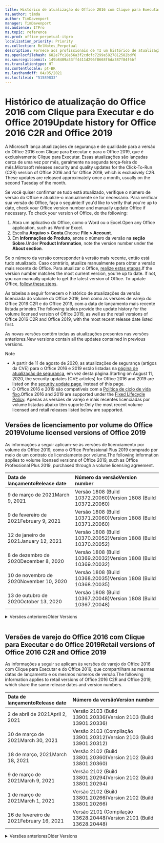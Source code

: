 ```yaml
---
title: Histórico de atualização do Office 2016 com Clique para Executar e do Office 2019
ms.author: timda
author: TimDavenport
manager: TimDavenport
ms.audience: ITPro
ms.topic: reference
ms.prod: office-perpetual-itpro
localization_priority: Priority
ms.collection: RelNotes_Perpetual
description: Fornece aos profissionais de TI um histórico de atualização para versões perpétuas do Office 2016 e 2019 com Clique para Executar
ms.openlocfilehash: 682e7fc18e56a3f2cdcfc7299a5827812582bdf6
ms.sourcegitcommit: 149b8409a33ff4411d296f8668f6da387f84f6bf
ms.translationtype: HT
ms.contentlocale: pt-BR
ms.lasthandoff: 04/05/2021
ms.locfileid: "51589833"
---
```

# <a name="update-history-for-office-2016-c2r-and-office-2019"></a><span data-ttu-id="0d3fd-103">Histórico de atualização do Office 2016 com Clique para Executar e do Office 2019</span><span class="sxs-lookup"><span data-stu-id="0d3fd-103">Update history for Office 2016 C2R and Office 2019</span></span>

<span data-ttu-id="0d3fd-p101">A Microsoft lança atualizações de segurança e de qualidade para a versão do Office 2016 com Clique para Executar e para o Office 2019, que é exclusivamente Clique para Executar. Essas atualizações são lançadas cerca de uma vez por mês, geralmente na segunda terça-feira do mês.</span><span class="sxs-lookup"><span data-stu-id="0d3fd-p101">Microsoft releases security and quality updates for the Click-To-Run (C2R) version of Office 2016 and for Office 2019, which is exclusively C2R. These updates are released approximately once a month, usually on the second Tuesday of the month.</span></span>

<span data-ttu-id="0d3fd-p102">Se você quiser confirmar se tudo está atualizado, verifique o número de versão do Office e atualize-o manualmente se for necessário. Para verificar sua versão do Office, faça o seguinte:</span><span class="sxs-lookup"><span data-stu-id="0d3fd-p102">If you'd like to verify that you're up to date, check your Office version number and manually update Office if necessary. To check your version of Office, do the following:</span></span>

  1.    <span data-ttu-id="0d3fd-108">Abra um aplicativo do Office, como o Word ou o Excel.</span><span class="sxs-lookup"><span data-stu-id="0d3fd-108">Open any Office application, such as Word or Excel.</span></span>
  2.    <span data-ttu-id="0d3fd-109">Escolha **Arquivo > Conta**.</span><span class="sxs-lookup"><span data-stu-id="0d3fd-109">Choose **File > Account**.</span></span>
  3.    <span data-ttu-id="0d3fd-110">Em **Informações do Produto**, anote o número da versão na **seção Sobre**.</span><span class="sxs-lookup"><span data-stu-id="0d3fd-110">Under **Product Information**, note the version number under the **About section**.</span></span>

<span data-ttu-id="0d3fd-p103">Se o número da versão corresponder à versão mais recente, então está tudo atualizado. Caso contrário, atualize manualmente para obter a versão mais recente do Office. Para atualizar o Office, [realize estas etapas](https://support.office.com/article/2ab296f3-7f03-43a2-8e50-46de917611c5).</span><span class="sxs-lookup"><span data-stu-id="0d3fd-p103">If the version number matches the most current version, you're up to date. If not, you can manually update to get the latest version of Office. To update Office, [follow these steps](https://support.office.com/article/2ab296f3-7f03-43a2-8e50-46de917611c5).</span></span>


<span data-ttu-id="0d3fd-114">As tabelas a seguir fornecem o histórico de atualizações da versão licenciada do volume do Office 2019, bem como as versões de varejo do Office 2016 C2R e do Office 2019, com a data de lançamento mais recente listada primeiro.</span><span class="sxs-lookup"><span data-stu-id="0d3fd-114">The following tables provide the update history for the volume licensed version of Office 2019, as well as the retail versions of Office 2016 C2R and Office 2019, with the most recent release date listed first.</span></span>

<span data-ttu-id="0d3fd-115">As novas versões contêm todas as atualizações presentes nas versões anteriores.</span><span class="sxs-lookup"><span data-stu-id="0d3fd-115">New versions contain all the updates contained in previous versions.</span></span>


 > [!NOTE]
> - <span data-ttu-id="0d3fd-116">A partir de 11 de agosto de 2020, as atualizações de segurança (artigos da CVE) para o Office 2016 e 2019 estão listadas na [página de atualização de segurança](./microsoft365-apps-security-updates.md), em vez desta página.</span><span class="sxs-lookup"><span data-stu-id="0d3fd-116">Starting on August 11, 2020, the security updates (CVE articles) for Office 2016 and 2019 are listed on the [security update page](./microsoft365-apps-security-updates.md), instead of this page.</span></span> 
> - <span data-ttu-id="0d3fd-117">O Office 2016 e 2019 são compatíveis com a [Política de ciclo de vida fixo](/lifecycle/policies/fixed).</span><span class="sxs-lookup"><span data-stu-id="0d3fd-117">Office 2016 and 2019 are supported under the [Fixed Lifecycle Policy](/lifecycle/policies/fixed).</span></span> <span data-ttu-id="0d3fd-118">Apenas as versões de varejo e mais recentes licenciadas por volume listadas abaixo têm suporte.</span><span class="sxs-lookup"><span data-stu-id="0d3fd-118">Only the most recent volume licensed and retail releases listed below are supported.</span></span>


## <a name="volume-licensed-versions-of-office-2019"></a><span data-ttu-id="0d3fd-119">Versões de licenciamento por volume do Office 2019</span><span class="sxs-lookup"><span data-stu-id="0d3fd-119">Volume licensed versions of Office 2019</span></span>
<span data-ttu-id="0d3fd-120">As informações a seguir aplicam-se às versões de licenciamento por volume do Office 2019, como o Office Professional Plus 2019 comprado por meio de um contrato de licenciamento por volume.</span><span class="sxs-lookup"><span data-stu-id="0d3fd-120">The following information applies to volume licensed versions of Office 2019, such as Office Professional Plus 2019, purchased through a volume licensing agreement.</span></span>

[//]: # (NÃO REMOVA O INÍCIO DA TABELA VL)


|<span data-ttu-id="0d3fd-122">**Data de lançamento**</span><span class="sxs-lookup"><span data-stu-id="0d3fd-122">**Release date**</span></span>|<span data-ttu-id="0d3fd-123">**Número da versão**</span><span class="sxs-lookup"><span data-stu-id="0d3fd-123">**Version number**</span></span>|
|:-----|:-----|
|<span data-ttu-id="0d3fd-124">9 de março de 2021</span><span class="sxs-lookup"><span data-stu-id="0d3fd-124">March 9, 2021</span></span>|<span data-ttu-id="0d3fd-125">Versão 1808 (Build 10372.20060)</span><span class="sxs-lookup"><span data-stu-id="0d3fd-125">Version 1808 (Build 10372.20060)</span></span>|
|<span data-ttu-id="0d3fd-126">9 de fevereiro de 2021</span><span class="sxs-lookup"><span data-stu-id="0d3fd-126">February 9, 2021</span></span>|<span data-ttu-id="0d3fd-127">Versão 1808 (Build 10371.20060)</span><span class="sxs-lookup"><span data-stu-id="0d3fd-127">Version 1808 (Build 10371.20060)</span></span>|
|<span data-ttu-id="0d3fd-128">12 de janeiro de 2021</span><span class="sxs-lookup"><span data-stu-id="0d3fd-128">January 12, 2021</span></span>|<span data-ttu-id="0d3fd-129">Versão 1808 (Build 10370.20052)</span><span class="sxs-lookup"><span data-stu-id="0d3fd-129">Version 1808 (Build 10370.20052)</span></span>|
|<span data-ttu-id="0d3fd-130">8 de dezembro de 2020</span><span class="sxs-lookup"><span data-stu-id="0d3fd-130">December 8, 2020</span></span>|<span data-ttu-id="0d3fd-131">Versão 1808 (Build 10369.20032)</span><span class="sxs-lookup"><span data-stu-id="0d3fd-131">Version 1808 (Build 10369.20032)</span></span>|
|<span data-ttu-id="0d3fd-132">10 de novembro de 2020</span><span class="sxs-lookup"><span data-stu-id="0d3fd-132">November 10, 2020</span></span>|<span data-ttu-id="0d3fd-133">Versão 1808 (Build 10368.20035)</span><span class="sxs-lookup"><span data-stu-id="0d3fd-133">Version 1808 (Build 10368.20035)</span></span>|
|<span data-ttu-id="0d3fd-134">13 de outubro de 2020</span><span class="sxs-lookup"><span data-stu-id="0d3fd-134">October 13, 2020</span></span>|<span data-ttu-id="0d3fd-135">Versão 1808 (Build 10367.20048)</span><span class="sxs-lookup"><span data-stu-id="0d3fd-135">Version 1808 (Build 10367.20048)</span></span>|


[//]: # (NÃO REMOVA O FINAL DA TABELA VL)

<details>
<summary><span data-ttu-id="0d3fd-137">Versões anteriores</span><span class="sxs-lookup"><span data-stu-id="0d3fd-137">Older Versions</span></span></summary>
 

[//]: # (NÃO REMOVA O INÍCIO DA ANTIGA TABELA VL)


|<span data-ttu-id="0d3fd-139">**Data de lançamento**</span><span class="sxs-lookup"><span data-stu-id="0d3fd-139">**Release date**</span></span>|<span data-ttu-id="0d3fd-140">**Número da versão**</span><span class="sxs-lookup"><span data-stu-id="0d3fd-140">**Version number**</span></span>|
|:-----|:-----|
|<span data-ttu-id="0d3fd-141">8 de setembro de 2020</span><span class="sxs-lookup"><span data-stu-id="0d3fd-141">September 8, 2020</span></span>|<span data-ttu-id="0d3fd-142">Versão 1808 (build 10366.20016)</span><span class="sxs-lookup"><span data-stu-id="0d3fd-142">Version 1808 (Build 10366.20016)</span></span>|
|<span data-ttu-id="0d3fd-143">11 de agosto de 2020</span><span class="sxs-lookup"><span data-stu-id="0d3fd-143">August 11, 2020</span></span>|<span data-ttu-id="0d3fd-144">Versão 1808 (Compilação 10364.20059)</span><span class="sxs-lookup"><span data-stu-id="0d3fd-144">Version 1808 (Build 10364.20059)</span></span>|
|<span data-ttu-id="0d3fd-145">14 de julho de 2020</span><span class="sxs-lookup"><span data-stu-id="0d3fd-145">July 14, 2020</span></span>   |<span data-ttu-id="0d3fd-146">Versão 1808 (Build 10363.20015)</span><span class="sxs-lookup"><span data-stu-id="0d3fd-146">Version 1808 (Build 10363.20015)</span></span>  |
|<span data-ttu-id="0d3fd-147">9 de junho de 2020</span><span class="sxs-lookup"><span data-stu-id="0d3fd-147">June 9, 2020</span></span>   |<span data-ttu-id="0d3fd-148">Versão 1808 (Compilação 10361.20002)</span><span class="sxs-lookup"><span data-stu-id="0d3fd-148">Version 1808 (Build 10361.20002)</span></span>  |
|<span data-ttu-id="0d3fd-149">12 de maio de 2020</span><span class="sxs-lookup"><span data-stu-id="0d3fd-149">May 12, 2020</span></span>   |<span data-ttu-id="0d3fd-150">Versão 1808 (Build 10359.20023)</span><span class="sxs-lookup"><span data-stu-id="0d3fd-150">Version 1808 (Build 10359.20023)</span></span>  |
|<span data-ttu-id="0d3fd-151">14 de abril de 2020</span><span class="sxs-lookup"><span data-stu-id="0d3fd-151">April 14, 2020</span></span>   |<span data-ttu-id="0d3fd-152">Versão 1808 (Build 10358.20061)</span><span class="sxs-lookup"><span data-stu-id="0d3fd-152">Version 1808 (Build 10358.20061)</span></span>  |
|<span data-ttu-id="0d3fd-153">10 de março de 2020</span><span class="sxs-lookup"><span data-stu-id="0d3fd-153">March 10, 2020</span></span>   |<span data-ttu-id="0d3fd-154">Versão 1808 (Build 10357.20081)</span><span class="sxs-lookup"><span data-stu-id="0d3fd-154">Version 1808 (Build 10357.20081)</span></span>  |
|<span data-ttu-id="0d3fd-155">11 de fevereiro de 2020</span><span class="sxs-lookup"><span data-stu-id="0d3fd-155">February 11, 2020</span></span>   |<span data-ttu-id="0d3fd-156">Versão 1808 (Build 10356.20006)</span><span class="sxs-lookup"><span data-stu-id="0d3fd-156">Version 1808 (Build 10356.20006)</span></span>  |


[//]: # (NÃO REMOVA O FINAL DA ANTIGA TABELA VL)

</details>


<br/>

## <a name="retail-versions-of-office-2016-c2r-and-office-2019"></a><span data-ttu-id="0d3fd-158">Versões de varejo do Office 2016 com Clique para Executar e do Office 2019</span><span class="sxs-lookup"><span data-stu-id="0d3fd-158">Retail versions of Office 2016 C2R and Office 2019</span></span>
<span data-ttu-id="0d3fd-159">As informações a seguir se aplicam às versões de varejo do Office 2016 com Clique para Executar e do Office 2019, que compartilham as mesmas datas de lançamento e os mesmos números de versão.</span><span class="sxs-lookup"><span data-stu-id="0d3fd-159">The following information applies to retail versions of Office 2016 C2R and Office 2019, which share the same release dates and version numbers.</span></span>

[//]: # (NÃO REMOVA O INÍCIO DA TABELA DE VAREJO)


|<span data-ttu-id="0d3fd-161">**Data de lançamento**</span><span class="sxs-lookup"><span data-stu-id="0d3fd-161">**Release date**</span></span>|<span data-ttu-id="0d3fd-162">**Número da versão**</span><span class="sxs-lookup"><span data-stu-id="0d3fd-162">**Version number**</span></span>|
|:-----|:-----|
|<span data-ttu-id="0d3fd-163">2 de abril de 2021</span><span class="sxs-lookup"><span data-stu-id="0d3fd-163">April 2, 2021</span></span>|<span data-ttu-id="0d3fd-164">Versão 2103 (Build 13901.20336)</span><span class="sxs-lookup"><span data-stu-id="0d3fd-164">Version 2103 (Build 13901.20336)</span></span>|
|<span data-ttu-id="0d3fd-165">30 de março de 2021</span><span class="sxs-lookup"><span data-stu-id="0d3fd-165">March 30, 2021</span></span>|<span data-ttu-id="0d3fd-166">Versão 2103 (Compilação 13901.20312)</span><span class="sxs-lookup"><span data-stu-id="0d3fd-166">Version 2103 (Build 13901.20312)</span></span>|
|<span data-ttu-id="0d3fd-167">18 de março, 2021</span><span class="sxs-lookup"><span data-stu-id="0d3fd-167">March 18, 2021</span></span>|<span data-ttu-id="0d3fd-168">Versão 2102 (Build 13801.20360)</span><span class="sxs-lookup"><span data-stu-id="0d3fd-168">Version 2102 (Build 13801.20360)</span></span>|
|<span data-ttu-id="0d3fd-169">9 de março de 2021</span><span class="sxs-lookup"><span data-stu-id="0d3fd-169">March 9, 2021</span></span>|<span data-ttu-id="0d3fd-170">Versão 2102 (Build 13801.20294)</span><span class="sxs-lookup"><span data-stu-id="0d3fd-170">Version 2102 (Build 13801.20294)</span></span>|
|<span data-ttu-id="0d3fd-171">1 de março de 2021</span><span class="sxs-lookup"><span data-stu-id="0d3fd-171">March 1, 2021</span></span>|<span data-ttu-id="0d3fd-172">Versão 2102 (Build 13801.20266)</span><span class="sxs-lookup"><span data-stu-id="0d3fd-172">Version 2102 (Build 13801.20266)</span></span>|
|<span data-ttu-id="0d3fd-173">16 de fevereiro de 2021</span><span class="sxs-lookup"><span data-stu-id="0d3fd-173">February 16, 2021</span></span>|<span data-ttu-id="0d3fd-174">Versão 2101 (Compilação 13628.20448)</span><span class="sxs-lookup"><span data-stu-id="0d3fd-174">Version 2101 (Build 13628.20448)</span></span>|


[//]: # (NÃO REMOVA O FINAL DA TABELA DE VAREJO)

<details>
<summary><span data-ttu-id="0d3fd-176">Versões anteriores</span><span class="sxs-lookup"><span data-stu-id="0d3fd-176">Older Versions</span></span></summary>
 

[//]: # (NÃO REMOVA O INÍCIO DA ANTIGA TABELA DE VAREJO)


|<span data-ttu-id="0d3fd-178">**Data de lançamento**</span><span class="sxs-lookup"><span data-stu-id="0d3fd-178">**Release date**</span></span>|<span data-ttu-id="0d3fd-179">**Número da versão**</span><span class="sxs-lookup"><span data-stu-id="0d3fd-179">**Version number**</span></span>|
|:-----|:-----|
|<span data-ttu-id="0d3fd-180">9 de fevereiro de 2021</span><span class="sxs-lookup"><span data-stu-id="0d3fd-180">February 9, 2021</span></span>|<span data-ttu-id="0d3fd-181">Versão 2101 (Build 13628.20380)</span><span class="sxs-lookup"><span data-stu-id="0d3fd-181">Version 2101 (Build 13628.20380)</span></span>|
|<span data-ttu-id="0d3fd-182">26 de janeiro de 2021</span><span class="sxs-lookup"><span data-stu-id="0d3fd-182">January 26, 2021</span></span>|<span data-ttu-id="0d3fd-183">Versão 2101 (Build 13628.20274)</span><span class="sxs-lookup"><span data-stu-id="0d3fd-183">Version 2101 (Build 13628.20274)</span></span>|
|<span data-ttu-id="0d3fd-184">21 de janeiro de 2021</span><span class="sxs-lookup"><span data-stu-id="0d3fd-184">January 21, 2021</span></span>|<span data-ttu-id="0d3fd-185">Versão 2012 (Compilação 13530.20440)</span><span class="sxs-lookup"><span data-stu-id="0d3fd-185">Version 2012 (Build 13530.20440)</span></span>|
|<span data-ttu-id="0d3fd-186">12 de janeiro de 2021</span><span class="sxs-lookup"><span data-stu-id="0d3fd-186">January 12, 2021</span></span>|<span data-ttu-id="0d3fd-187">Versão 2012 (Build 13530.20376)</span><span class="sxs-lookup"><span data-stu-id="0d3fd-187">Version 2012 (Build 13530.20376)</span></span>|
|<span data-ttu-id="0d3fd-188">5 de janeiro de 2021</span><span class="sxs-lookup"><span data-stu-id="0d3fd-188">January 5, 2021</span></span>|<span data-ttu-id="0d3fd-189">Versão 2012 (Compilação 13530.20316)</span><span class="sxs-lookup"><span data-stu-id="0d3fd-189">Version 2012 (Build 13530.20316)</span></span>|
|<span data-ttu-id="0d3fd-190">21 de dezembro de 2020</span><span class="sxs-lookup"><span data-stu-id="0d3fd-190">December 21, 2020</span></span>|<span data-ttu-id="0d3fd-191">Version 2011 (Compilação 13426.20404)</span><span class="sxs-lookup"><span data-stu-id="0d3fd-191">Version 2011 (Build 13426.20404)</span></span>|
|<span data-ttu-id="0d3fd-192">8 de dezembro de 2020</span><span class="sxs-lookup"><span data-stu-id="0d3fd-192">December 8, 2020</span></span>|<span data-ttu-id="0d3fd-193">Versão 2011 (Build 13426.20332)</span><span class="sxs-lookup"><span data-stu-id="0d3fd-193">Version 2011 (Build 13426.20332)</span></span>|
|<span data-ttu-id="0d3fd-194">2 de dezembro de 2020</span><span class="sxs-lookup"><span data-stu-id="0d3fd-194">December 2, 2020</span></span>|<span data-ttu-id="0d3fd-195">Versão 2011 (Build 13426.20308)</span><span class="sxs-lookup"><span data-stu-id="0d3fd-195">Version 2011 (Build 13426.20308)</span></span>|
|<span data-ttu-id="0d3fd-196">30 de novembro de 2020</span><span class="sxs-lookup"><span data-stu-id="0d3fd-196">November 30, 2020</span></span>|<span data-ttu-id="0d3fd-197">Versão 2011 (Build 13426.20294)</span><span class="sxs-lookup"><span data-stu-id="0d3fd-197">Version 2011 (Build 13426.20294)</span></span>|
|<span data-ttu-id="0d3fd-198">23 de novembro de 2020</span><span class="sxs-lookup"><span data-stu-id="0d3fd-198">November 23, 2020</span></span>|<span data-ttu-id="0d3fd-199">Versão 2011 (Build 13426.20274)</span><span class="sxs-lookup"><span data-stu-id="0d3fd-199">Version 2011 (Build 13426.20274)</span></span>|
|<span data-ttu-id="0d3fd-200">17 de novembro de 2020</span><span class="sxs-lookup"><span data-stu-id="0d3fd-200">November 17, 2020</span></span>|<span data-ttu-id="0d3fd-201">Versão 2010 (Build 13328.20408)</span><span class="sxs-lookup"><span data-stu-id="0d3fd-201">Version 2010 (Build 13328.20408)</span></span>|
|<span data-ttu-id="0d3fd-202">10 de novembro de 2020</span><span class="sxs-lookup"><span data-stu-id="0d3fd-202">November 10, 2020</span></span>|<span data-ttu-id="0d3fd-203">Versão 2010 (Build 13328.20356)</span><span class="sxs-lookup"><span data-stu-id="0d3fd-203">Version 2010 (Build 13328.20356)</span></span>|
|<span data-ttu-id="0d3fd-204">27 de outubro de 2020</span><span class="sxs-lookup"><span data-stu-id="0d3fd-204">October 27, 2020</span></span>|<span data-ttu-id="0d3fd-205">Versão 2010 (Compilação 13328.20292)</span><span class="sxs-lookup"><span data-stu-id="0d3fd-205">Version 2010 (Build 13328.20292)</span></span>|
|<span data-ttu-id="0d3fd-206">21 de outubro de 2020</span><span class="sxs-lookup"><span data-stu-id="0d3fd-206">October 21, 2020</span></span>|<span data-ttu-id="0d3fd-207">Versão 2009 (Compilação 13231.20418)</span><span class="sxs-lookup"><span data-stu-id="0d3fd-207">Version 2009 (Build 13231.20418)</span></span>|
|<span data-ttu-id="0d3fd-208">13 de outubro de 2020</span><span class="sxs-lookup"><span data-stu-id="0d3fd-208">October 13, 2020</span></span>|<span data-ttu-id="0d3fd-209">Versão 2009 (Build 13231.20390)</span><span class="sxs-lookup"><span data-stu-id="0d3fd-209">Version 2009 (Build 13231.20390)</span></span>|
|<span data-ttu-id="0d3fd-210">8 de outubro de 2020</span><span class="sxs-lookup"><span data-stu-id="0d3fd-210">October 8, 2020</span></span>|<span data-ttu-id="0d3fd-211">Versão 2009 (Build 13231.20368)</span><span class="sxs-lookup"><span data-stu-id="0d3fd-211">Version 2009 (Build 13231.20368)</span></span>|
|<span data-ttu-id="0d3fd-212">28 de setembro de 2020</span><span class="sxs-lookup"><span data-stu-id="0d3fd-212">September 28, 2020</span></span>|<span data-ttu-id="0d3fd-213">Versão 2009 (Build 13231.20262)</span><span class="sxs-lookup"><span data-stu-id="0d3fd-213">Version 2009 (Build 13231.20262)</span></span>|
|<span data-ttu-id="0d3fd-214">22 de setembro de 2020</span><span class="sxs-lookup"><span data-stu-id="0d3fd-214">September 22, 2020</span></span>|<span data-ttu-id="0d3fd-215">Versão 2008 (Build 13127.20508)</span><span class="sxs-lookup"><span data-stu-id="0d3fd-215">Version 2008 (Build 13127.20508)</span></span>|
|<span data-ttu-id="0d3fd-216">9 de setembro de 2020</span><span class="sxs-lookup"><span data-stu-id="0d3fd-216">September 9, 2020</span></span>|<span data-ttu-id="0d3fd-217">Versão 2008 (Build 13127.20408)</span><span class="sxs-lookup"><span data-stu-id="0d3fd-217">Version 2008 (Build 13127.20408)</span></span>|
|<span data-ttu-id="0d3fd-218">31 de agosto de 2020</span><span class="sxs-lookup"><span data-stu-id="0d3fd-218">August 31, 2020</span></span>|<span data-ttu-id="0d3fd-219">Versão 2008 (Compilação 13127.20296)</span><span class="sxs-lookup"><span data-stu-id="0d3fd-219">Version 2008 (Build 13127.20296)</span></span>|
|<span data-ttu-id="0d3fd-220">25 de agosto de 2020</span><span class="sxs-lookup"><span data-stu-id="0d3fd-220">August 25, 2020</span></span>|<span data-ttu-id="0d3fd-221">Versão 2007 (Compilação 13029.20460)</span><span class="sxs-lookup"><span data-stu-id="0d3fd-221">Version 2007 (Build 13029.20460)</span></span>|
|<span data-ttu-id="0d3fd-222">11 de agosto de 2020</span><span class="sxs-lookup"><span data-stu-id="0d3fd-222">August 11, 2020</span></span>|<span data-ttu-id="0d3fd-223">Versão 2007 (Compilação 13029.20344)</span><span class="sxs-lookup"><span data-stu-id="0d3fd-223">Version 2007 (Build 13029.20344)</span></span>|
|<span data-ttu-id="0d3fd-224">30 de julho de 2020</span><span class="sxs-lookup"><span data-stu-id="0d3fd-224">July 30, 2020</span></span>|<span data-ttu-id="0d3fd-225">Versão 2007 (Build 13029.20308)</span><span class="sxs-lookup"><span data-stu-id="0d3fd-225">Version 2007 (Build 13029.20308)</span></span>  |
|<span data-ttu-id="0d3fd-226">28 de julho de 2020</span><span class="sxs-lookup"><span data-stu-id="0d3fd-226">July 28, 2020</span></span>|<span data-ttu-id="0d3fd-227">Versão 2006 (Build 13001.20498)</span><span class="sxs-lookup"><span data-stu-id="0d3fd-227">Version 2006 (Build 13001.20498)</span></span>  |
|<span data-ttu-id="0d3fd-228">14 de julho de 2020</span><span class="sxs-lookup"><span data-stu-id="0d3fd-228">July 14, 2020</span></span>|<span data-ttu-id="0d3fd-229">Versão 2006 (Build 13001.20384)</span><span class="sxs-lookup"><span data-stu-id="0d3fd-229">Version 2006 (Build 13001.20384)</span></span>  |
|<span data-ttu-id="0d3fd-230">30 de junho de 2020</span><span class="sxs-lookup"><span data-stu-id="0d3fd-230">June 30, 2020</span></span>|<span data-ttu-id="0d3fd-231">Versão 2006 (Compilação 13001.20266)</span><span class="sxs-lookup"><span data-stu-id="0d3fd-231">Version 2006 (Build 13001.20266)</span></span>  |
|<span data-ttu-id="0d3fd-232">24 de junho de 2020</span><span class="sxs-lookup"><span data-stu-id="0d3fd-232">June 24, 2020</span></span>|<span data-ttu-id="0d3fd-233">Versão 2005 (Compilação 12827.20470)</span><span class="sxs-lookup"><span data-stu-id="0d3fd-233">Version 2005 (Build 12827.20470)</span></span>  |
|<span data-ttu-id="0d3fd-234">9 de junho de 2020</span><span class="sxs-lookup"><span data-stu-id="0d3fd-234">June 9, 2020</span></span>|<span data-ttu-id="0d3fd-235">Versão 2005 (Compilação 12827.20336)</span><span class="sxs-lookup"><span data-stu-id="0d3fd-235">Version 2005 (Build 12827.20336)</span></span>  |
|<span data-ttu-id="0d3fd-236">2 de junho de 2020</span><span class="sxs-lookup"><span data-stu-id="0d3fd-236">June 2, 2020</span></span>|<span data-ttu-id="0d3fd-237">Versão 2005 (Compilação 12827.20268)</span><span class="sxs-lookup"><span data-stu-id="0d3fd-237">Version 2005 (Build 12827.20268)</span></span>  |
|<span data-ttu-id="0d3fd-238">21 de maio de 2020</span><span class="sxs-lookup"><span data-stu-id="0d3fd-238">May 21, 2020</span></span>|<span data-ttu-id="0d3fd-239">Versão 2004 (Compilação 12730.20352)</span><span class="sxs-lookup"><span data-stu-id="0d3fd-239">Version 2004 (Build 12730.20352)</span></span>  |
|<span data-ttu-id="0d3fd-240">12 de maio de 2020</span><span class="sxs-lookup"><span data-stu-id="0d3fd-240">May 12, 2020</span></span>|<span data-ttu-id="0d3fd-241">Versão 2004 (Build 12730.20270)</span><span class="sxs-lookup"><span data-stu-id="0d3fd-241">Version 2004 (Build 12730.20270)</span></span>  |
|<span data-ttu-id="0d3fd-242">04 de maio de 2020</span><span class="sxs-lookup"><span data-stu-id="0d3fd-242">May 4, 2020</span></span>|<span data-ttu-id="0d3fd-243">Versão 2004 (Build 12730.20250)</span><span class="sxs-lookup"><span data-stu-id="0d3fd-243">Version 2004 (Build 12730.20250)</span></span>  |
|<span data-ttu-id="0d3fd-244">29 de abril de 2020</span><span class="sxs-lookup"><span data-stu-id="0d3fd-244">April 29, 2020</span></span>|<span data-ttu-id="0d3fd-245">Versão 2004 (Build 12730.20236)</span><span class="sxs-lookup"><span data-stu-id="0d3fd-245">Version 2004 (Build 12730.20236)</span></span>  |
|<span data-ttu-id="0d3fd-246">15 de abril de 2020</span><span class="sxs-lookup"><span data-stu-id="0d3fd-246">April 15, 2020</span></span>|<span data-ttu-id="0d3fd-247">Versão 2003 (Build 12624.20466)</span><span class="sxs-lookup"><span data-stu-id="0d3fd-247">Version 2003 (Build 12624.20466)</span></span>  |
|<span data-ttu-id="0d3fd-248">14 de abril de 2020</span><span class="sxs-lookup"><span data-stu-id="0d3fd-248">April 14, 2020</span></span>|<span data-ttu-id="0d3fd-249">Versão 2003 (Build 12624.20442)</span><span class="sxs-lookup"><span data-stu-id="0d3fd-249">Version 2003 (Build 12624.20442)</span></span>  |
|<span data-ttu-id="0d3fd-250">31 de março de 2020</span><span class="sxs-lookup"><span data-stu-id="0d3fd-250">March 31, 2020</span></span>|<span data-ttu-id="0d3fd-251">Versão 2003 (Build 12624.20382)</span><span class="sxs-lookup"><span data-stu-id="0d3fd-251">Version 2003 (Build 12624.20382)</span></span>  |
|<span data-ttu-id="0d3fd-252">25 de março de 2020</span><span class="sxs-lookup"><span data-stu-id="0d3fd-252">March 25, 2020</span></span>|<span data-ttu-id="0d3fd-253">Versão 2003 (Build 12624.20320)</span><span class="sxs-lookup"><span data-stu-id="0d3fd-253">Version 2003 (Build 12624.20320)</span></span>  |
|<span data-ttu-id="0d3fd-254">10 de março de 2020</span><span class="sxs-lookup"><span data-stu-id="0d3fd-254">March 10, 2020</span></span>|<span data-ttu-id="0d3fd-255">Versão 2002 (Build 12527.20278)</span><span class="sxs-lookup"><span data-stu-id="0d3fd-255">Version 2002 (Build 12527.20278)</span></span>  |
|<span data-ttu-id="0d3fd-256">1º de março de 2020</span><span class="sxs-lookup"><span data-stu-id="0d3fd-256">March 1, 2020</span></span>   |<span data-ttu-id="0d3fd-257">Versão 2002 (Build 12527.20242)</span><span class="sxs-lookup"><span data-stu-id="0d3fd-257">Version 2002 (Build 12527.20242)</span></span>  |


[//]: # (NÃO REMOVA O FINAL DA ANTIGA TABELA DE VAREJO)


</details>